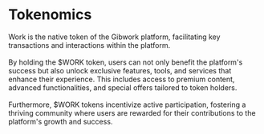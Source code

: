 # Tokenomics

Work is the native token of the Gibwork platform, facilitating key transactions and interactions within the platform. \
\
By holding the $WORK token, users can not only benefit the platform's success but also unlock exclusive features, tools, and services that enhance their experience. This includes access to premium content, advanced functionalities, and special offers tailored to token holders. \
\
Furthermore, $WORK tokens incentivize active participation, fostering a thriving community where users are rewarded for their contributions to the platform's growth and success.







